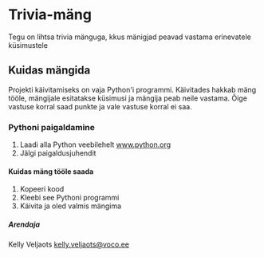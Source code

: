 # Trivia-mäng
Tegu on lihtsa trivia mänguga, kkus mänigjad peavad vastama erinevatele küsimustele

## Kuidas mängida
Projekti käivitamiseks on vaja Python'i programmi. Käivitades hakkab mäng tööle, mängijale esitatakse küsimusi ja mängija peab neile vastama. Õige vastuse korral saad punkte ja vale vastuse korral ei saa. 

### Pythoni paigaldamine
1. Laadi alla Python veebilehelt www.python.org
2. Jälgi paigaldusjuhendit

#### Kuidas mäng tööle saada
1. Kopeeri kood
2. Kleebi see Pythoni programmi
3. Käivita ja oled valmis mängima

##### Arendaja
Kelly Veljaots
kelly.veljaots@voco.ee

